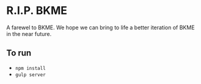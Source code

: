 # R.I.P. BKME

A farewel to BKME. We hope we can bring to life a better iteration of BKME in the near future.

## To run

- `npm install`
- `gulp server`